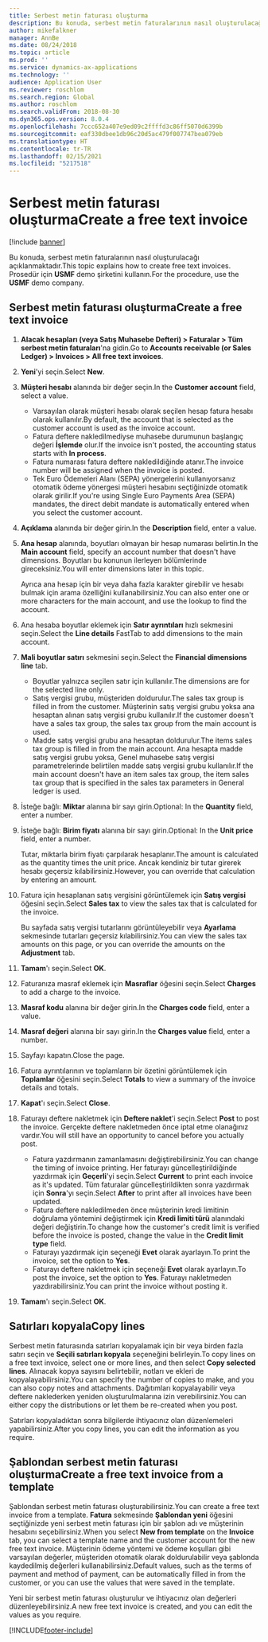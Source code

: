 ```yaml
---
title: Serbest metin faturası oluşturma
description: Bu konuda, serbest metin faturalarının nasıl oluşturulacağı açıklanmaktadır.
author: mikefalkner
manager: AnnBe
ms.date: 08/24/2018
ms.topic: article
ms.prod: ''
ms.service: dynamics-ax-applications
ms.technology: ''
audience: Application User
ms.reviewer: roschlom
ms.search.region: Global
ms.author: roschlom
ms.search.validFrom: 2018-08-30
ms.dyn365.ops.version: 8.0.4
ms.openlocfilehash: 7ccc652a407e9ed09c2ffffd3c86ff5070d6399b
ms.sourcegitcommit: eaf330dbee1db96c20d5ac479f007747bea079eb
ms.translationtype: HT
ms.contentlocale: tr-TR
ms.lasthandoff: 02/15/2021
ms.locfileid: "5217518"
---
```

# <a name="create-a-free-text-invoice"></a><span data-ttu-id="09b56-103">Serbest metin faturası oluşturma</span><span class="sxs-lookup"><span data-stu-id="09b56-103">Create a free text invoice</span></span>

[!include [banner](../includes/banner.md)]

<span data-ttu-id="09b56-104">Bu konuda, serbest metin faturalarının nasıl oluşturulacağı açıklanmaktadır.</span><span class="sxs-lookup"><span data-stu-id="09b56-104">This topic explains how to create free text invoices.</span></span> <span data-ttu-id="09b56-105">Prosedür için **USMF** demo şirketini kullanın.</span><span class="sxs-lookup"><span data-stu-id="09b56-105">For the procedure, use the **USMF** demo company.</span></span>

## <a name="create-a-free-text-invoice"></a><span data-ttu-id="09b56-106">Serbest metin faturası oluşturma</span><span class="sxs-lookup"><span data-stu-id="09b56-106">Create a free text invoice</span></span>

1. <span data-ttu-id="09b56-107">**Alacak hesapları (veya Satış Muhasebe Defteri) \> Faturalar \> Tüm serbest metin faturaları**'na gidin.</span><span class="sxs-lookup"><span data-stu-id="09b56-107">Go to **Accounts receivable (or Sales Ledger) \> Invoices \> All free text invoices**.</span></span>
2. <span data-ttu-id="09b56-108">**Yeni**'yi seçin.</span><span class="sxs-lookup"><span data-stu-id="09b56-108">Select **New**.</span></span>
3. <span data-ttu-id="09b56-109">**Müşteri hesabı** alanında bir değer seçin.</span><span class="sxs-lookup"><span data-stu-id="09b56-109">In the **Customer account** field, select a value.</span></span>

    * <span data-ttu-id="09b56-110">Varsayılan olarak müşteri hesabı olarak seçilen hesap fatura hesabı olarak kullanılır.</span><span class="sxs-lookup"><span data-stu-id="09b56-110">By default, the account that is selected as the customer account is used as the invoice account.</span></span>
    * <span data-ttu-id="09b56-111">Fatura deftere nakledilmediyse muhasebe durumunun başlangıç değeri **İşlemde** olur.</span><span class="sxs-lookup"><span data-stu-id="09b56-111">If the invoice isn't posted, the accounting status starts with **In process**.</span></span>
    * <span data-ttu-id="09b56-112">Fatura numarası fatura deftere nakledildiğinde atanır.</span><span class="sxs-lookup"><span data-stu-id="09b56-112">The invoice number will be assigned when the invoice is posted.</span></span>
    * <span data-ttu-id="09b56-113">Tek Euro Ödemeleri Alanı (SEPA) yönergelerini kullanıyorsanız otomatik ödeme yönergesi müşteri hesabını seçtiğinizde otomatik olarak girilir.</span><span class="sxs-lookup"><span data-stu-id="09b56-113">If you're using Single Euro Payments Area (SEPA) mandates, the direct debit mandate is automatically entered when you select the customer account.</span></span>

4. <span data-ttu-id="09b56-114">**Açıklama** alanında bir değer girin.</span><span class="sxs-lookup"><span data-stu-id="09b56-114">In the **Description** field, enter a value.</span></span>
5. <span data-ttu-id="09b56-115">**Ana hesap** alanında, boyutları olmayan bir hesap numarası belirtin.</span><span class="sxs-lookup"><span data-stu-id="09b56-115">In the **Main account** field, specify an account number that doesn't have dimensions.</span></span> <span data-ttu-id="09b56-116">Boyutları bu konunun ilerleyen bölümlerinde gireceksiniz.</span><span class="sxs-lookup"><span data-stu-id="09b56-116">You will enter dimensions later in this topic.</span></span>

    <span data-ttu-id="09b56-117">Ayrıca ana hesap için bir veya daha fazla karakter girebilir ve hesabı bulmak için arama özelliğini kullanabilirsiniz.</span><span class="sxs-lookup"><span data-stu-id="09b56-117">You can also enter one or more characters for the main account, and use the lookup to find the account.</span></span>

6. <span data-ttu-id="09b56-118">Ana hesaba boyutlar eklemek için **Satır ayrıntıları** hızlı sekmesini seçin.</span><span class="sxs-lookup"><span data-stu-id="09b56-118">Select the **Line details** FastTab to add dimensions to the main account.</span></span>
7. <span data-ttu-id="09b56-119">**Mali boyutlar satırı** sekmesini seçin.</span><span class="sxs-lookup"><span data-stu-id="09b56-119">Select the **Financial dimensions line** tab.</span></span>

    * <span data-ttu-id="09b56-120">Boyutlar yalnızca seçilen satır için kullanılır.</span><span class="sxs-lookup"><span data-stu-id="09b56-120">The dimensions are for the selected line only.</span></span>
    * <span data-ttu-id="09b56-121">Satış vergisi grubu, müşteriden doldurulur.</span><span class="sxs-lookup"><span data-stu-id="09b56-121">The sales tax group is filled in from the customer.</span></span> <span data-ttu-id="09b56-122">Müşterinin satış vergisi grubu yoksa ana hesaptan alınan satış vergisi grubu kullanılır.</span><span class="sxs-lookup"><span data-stu-id="09b56-122">If the customer doesn't have a sales tax group, the sales tax group from the main account is used.</span></span>
    * <span data-ttu-id="09b56-123">Madde satış vergisi grubu ana hesaptan doldurulur.</span><span class="sxs-lookup"><span data-stu-id="09b56-123">The items sales tax group is filled in from the main account.</span></span> <span data-ttu-id="09b56-124">Ana hesapta madde satış vergisi grubu yoksa, Genel muhasebe satış vergisi parametrelerinde belirtilen madde satış vergisi grubu kullanılır.</span><span class="sxs-lookup"><span data-stu-id="09b56-124">If the main account doesn't have an item sales tax group, the item sales tax group that is specified in the sales tax parameters in General ledger is used.</span></span>

8. <span data-ttu-id="09b56-125">İsteğe bağlı: **Miktar** alanına bir sayı girin.</span><span class="sxs-lookup"><span data-stu-id="09b56-125">Optional: In the **Quantity** field, enter a number.</span></span>
9. <span data-ttu-id="09b56-126">İsteğe bağlı: **Birim fiyatı** alanına bir sayı girin.</span><span class="sxs-lookup"><span data-stu-id="09b56-126">Optional: In the **Unit price** field, enter a number.</span></span>

    <span data-ttu-id="09b56-127">Tutar, miktarla birim fiyatı çarpılarak hesaplanır.</span><span class="sxs-lookup"><span data-stu-id="09b56-127">The amount is calculated as the quantity times the unit price.</span></span> <span data-ttu-id="09b56-128">Ancak kendiniz bir tutar girerek hesabı geçersiz kılabilirsiniz.</span><span class="sxs-lookup"><span data-stu-id="09b56-128">However, you can override that calculation by entering an amount.</span></span>

10. <span data-ttu-id="09b56-129">Fatura için hesaplanan satış vergisini görüntülemek için **Satış vergisi** öğesini seçin.</span><span class="sxs-lookup"><span data-stu-id="09b56-129">Select **Sales tax** to view the sales tax that is calculated for the invoice.</span></span>

    <span data-ttu-id="09b56-130">Bu sayfada satış vergisi tutarlarını görüntüleyebilir veya **Ayarlama** sekmesinde tutarları geçersiz kılabilirsiniz.</span><span class="sxs-lookup"><span data-stu-id="09b56-130">You can view the sales tax amounts on this page, or you can override the amounts on the **Adjustment** tab.</span></span>

11. <span data-ttu-id="09b56-131">**Tamam**'ı seçin.</span><span class="sxs-lookup"><span data-stu-id="09b56-131">Select **OK**.</span></span>
12. <span data-ttu-id="09b56-132">Faturanıza masraf eklemek için **Masraflar** öğesini seçin.</span><span class="sxs-lookup"><span data-stu-id="09b56-132">Select **Charges** to add a charge to the invoice.</span></span>
13. <span data-ttu-id="09b56-133">**Masraf kodu** alanına bir değer girin.</span><span class="sxs-lookup"><span data-stu-id="09b56-133">In the **Charges code** field, enter a value.</span></span>
14. <span data-ttu-id="09b56-134">**Masraf değeri** alanına bir sayı girin.</span><span class="sxs-lookup"><span data-stu-id="09b56-134">In the **Charges value** field, enter a number.</span></span>
15. <span data-ttu-id="09b56-135">Sayfayı kapatın.</span><span class="sxs-lookup"><span data-stu-id="09b56-135">Close the page.</span></span>
16. <span data-ttu-id="09b56-136">Fatura ayrıntılarının ve toplamların bir özetini görüntülemek için **Toplamlar** öğesini seçin.</span><span class="sxs-lookup"><span data-stu-id="09b56-136">Select **Totals** to view a summary of the invoice details and totals.</span></span>
17. <span data-ttu-id="09b56-137">**Kapat**'ı seçin.</span><span class="sxs-lookup"><span data-stu-id="09b56-137">Select **Close**.</span></span>
18. <span data-ttu-id="09b56-138">Faturayı deftere nakletmek için **Deftere naklet**'i seçin.</span><span class="sxs-lookup"><span data-stu-id="09b56-138">Select **Post** to post the invoice.</span></span> <span data-ttu-id="09b56-139">Gerçekte deftere nakletmeden önce iptal etme olanağınız vardır.</span><span class="sxs-lookup"><span data-stu-id="09b56-139">You will still have an opportunity to cancel before you actually post.</span></span>

    * <span data-ttu-id="09b56-140">Fatura yazdırmanın zamanlamasını değiştirebilirsiniz.</span><span class="sxs-lookup"><span data-stu-id="09b56-140">You can change the timing of invoice printing.</span></span> <span data-ttu-id="09b56-141">Her faturayı güncelleştirildiğinde yazdırmak için **Geçerli**'yi seçin.</span><span class="sxs-lookup"><span data-stu-id="09b56-141">Select **Current** to print each invoice as it's updated.</span></span> <span data-ttu-id="09b56-142">Tüm faturalar güncelleştirildikten sonra yazdırmak için **Sonra**'yı seçin.</span><span class="sxs-lookup"><span data-stu-id="09b56-142">Select **After** to print after all invoices have been updated.</span></span>
    * <span data-ttu-id="09b56-143">Fatura deftere nakledilmeden önce müşterinin kredi limitinin doğrulama yöntemini değiştirmek için **Kredi limiti türü** alanındaki değeri değiştirin.</span><span class="sxs-lookup"><span data-stu-id="09b56-143">To change how the customer's credit limit is verified before the invoice is posted, change the value in the **Credit limit type** field.</span></span>
    * <span data-ttu-id="09b56-144">Faturayı yazdırmak için seçeneği **Evet** olarak ayarlayın.</span><span class="sxs-lookup"><span data-stu-id="09b56-144">To print the invoice, set the option to **Yes**.</span></span>
    * <span data-ttu-id="09b56-145">Faturayı deftere nakletmek için seçeneği **Evet** olarak ayarlayın.</span><span class="sxs-lookup"><span data-stu-id="09b56-145">To post the invoice, set the option to **Yes**.</span></span> <span data-ttu-id="09b56-146">Faturayı nakletmeden yazdırabilirsiniz.</span><span class="sxs-lookup"><span data-stu-id="09b56-146">You can print the invoice without posting it.</span></span>

19. <span data-ttu-id="09b56-147">**Tamam**'ı seçin.</span><span class="sxs-lookup"><span data-stu-id="09b56-147">Select **OK**.</span></span>

## <a name="copy-lines"></a><span data-ttu-id="09b56-148">Satırları kopyala</span><span class="sxs-lookup"><span data-stu-id="09b56-148">Copy lines</span></span>
<span data-ttu-id="09b56-149">Serbest metin faturasında satırları kopyalamak için bir veya birden fazla satırı seçin ve **Seçili satırları kopyala** seçeneğini belirleyin.</span><span class="sxs-lookup"><span data-stu-id="09b56-149">To copy lines on a free text invoice, select one or more lines, and then select **Copy selected lines**.</span></span> <span data-ttu-id="09b56-150">Alınacak kopya sayısını belirtebilir, notları ve ekleri de kopyalayabilirsiniz.</span><span class="sxs-lookup"><span data-stu-id="09b56-150">You can specify the number of copies to make, and you can also copy notes and attachments.</span></span> <span data-ttu-id="09b56-151">Dağıtımları kopyalayabilir veya deftere naklederken yeniden oluşturulmalarına izin verebilirsiniz.</span><span class="sxs-lookup"><span data-stu-id="09b56-151">You can either copy the distributions or let them be re-created when you post.</span></span>

<span data-ttu-id="09b56-152">Satırları kopyaladıktan sonra bilgilerde ihtiyacınız olan düzenlemeleri yapabilirsiniz.</span><span class="sxs-lookup"><span data-stu-id="09b56-152">After you copy lines, you can edit the information as you require.</span></span>

## <a name="create-a-free-text-invoice-from-a-template"></a><span data-ttu-id="09b56-153">Şablondan serbest metin faturası oluşturma</span><span class="sxs-lookup"><span data-stu-id="09b56-153">Create a free text invoice from a template</span></span>
<span data-ttu-id="09b56-154">Şablondan serbest metin faturası oluşturabilirsiniz.</span><span class="sxs-lookup"><span data-stu-id="09b56-154">You can create a free text invoice from a template.</span></span> <span data-ttu-id="09b56-155">**Fatura** sekmesinde **Şablondan yeni** öğesini seçtiğinizde yeni serbest metin faturası için bir şablon adı ve müşterinin hesabını seçebilirsiniz.</span><span class="sxs-lookup"><span data-stu-id="09b56-155">When you select **New from template** on the **Invoice** tab, you can select a template name and the customer account for the new free text invoice.</span></span> <span data-ttu-id="09b56-156">Müşterinin ödeme yöntemi ve ödeme koşulları gibi varsayılan değerler, müşteriden otomatik olarak doldurulabilir veya şablonda kaydedilmiş değerleri kullanabilirsiniz.</span><span class="sxs-lookup"><span data-stu-id="09b56-156">Default values, such as the terms of payment and method of payment, can be automatically filled in from the customer, or you can use the values that were saved in the template.</span></span>

<span data-ttu-id="09b56-157">Yeni bir serbest metin faturası oluşturulur ve ihtiyacınız olan değerleri düzenleyebilirsiniz.</span><span class="sxs-lookup"><span data-stu-id="09b56-157">A new free text invoice is created, and you can edit the values as you require.</span></span>


[!INCLUDE[footer-include](../../includes/footer-banner.md)]